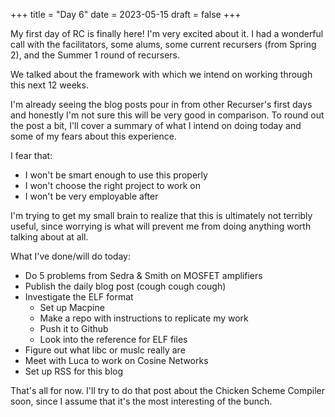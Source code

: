 +++
title = "Day 6"
date = 2023-05-15
draft = false
+++

My first day of RC is finally here! I'm very excited about it. I had a wonderful call with 
the facilitators, some alums, some current recursers (from Spring 2), and the Summer 1 round
of recursers.

We talked about the framework with which we intend on working through this next 12 weeks. 

I'm already seeing the blog posts pour in from other Recurser's first days and honestly I'm
not sure this will be very good in comparison. To round out the post a bit, I'll cover a summary of what I intend on 
doing today and some of my fears about this experience.

I fear that:
- I won't be smart enough to use this properly
- I won't choose the right project to work on
- I won't be very employable after 

I'm trying to get my small brain to realize that this is ultimately not terribly useful, since worrying 
is what will prevent me from doing anything worth talking about at all.

What I've done/will do today:
- Do 5 problems from Sedra & Smith on MOSFET amplifiers
- Publish the daily blog post (cough cough cough)
- Investigate the ELF format 
	+ Set up Macpine
	+ Make a repo with instructions to replicate my work
	+ Push it to Github
	+ Look into the reference for ELF files
- Figure out what libc or muslc really are
- Meet with Luca to work on Cosine Networks
- Set up RSS for this blog

That's all for now. I'll try to do that post about the Chicken Scheme Compiler
soon, since I assume that it's the most interesting of the bunch.


